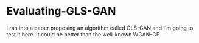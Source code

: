# Evaluating-GLS-GAN
I ran into a paper proposing an algorithm called GLS-GAN and I'm going to test it here. It could be better than the well-known WGAN-GP.
